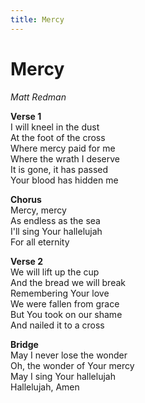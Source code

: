 ```yaml
---
title: Mercy  
---
```


# Mercy  
  
_Matt Redman_  
  
**Verse 1**  
I will kneel in the dust  
At the foot of the cross  
Where mercy paid for me  
Where the wrath I deserve  
It is gone, it has passed  
Your blood has hidden me  
  
**Chorus**  
Mercy, mercy  
As endless as the sea  
I'll sing Your hallelujah  
For all eternity  
  
**Verse 2**  
We will lift up the cup  
And the bread we will break  
Remembering Your love  
We were fallen from grace  
But You took on our shame  
And nailed it to a cross  
  
**Bridge**  
May I never lose the wonder  
Oh, the wonder of Your mercy  
May I sing Your hallelujah  
Hallelujah, Amen  